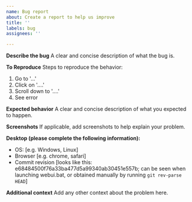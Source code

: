 ```yaml
---
name: Bug report
about: Create a report to help us improve
title: ''
labels: bug
assignees: ''

---
```


**Describe the bug**
A clear and concise description of what the bug is.

**To Reproduce**
Steps to reproduce the behavior:
1. Go to '...'
2. Click on '....'
3. Scroll down to '....'
4. See error

**Expected behavior**
A clear and concise description of what you expected to happen.

**Screenshots**
If applicable, add screenshots to help explain your problem.

**Desktop (please complete the following information):**
 - OS: [e.g. Windows, Linux]
 - Browser [e.g. chrome, safari]
 - Commit revision [looks like this: e68484500f76a33ba477d5a99340ab30451e557b; can be seen when launching webui.bat, or obtained manually by running `git rev-parse HEAD`]

**Additional context**
Add any other context about the problem here.
